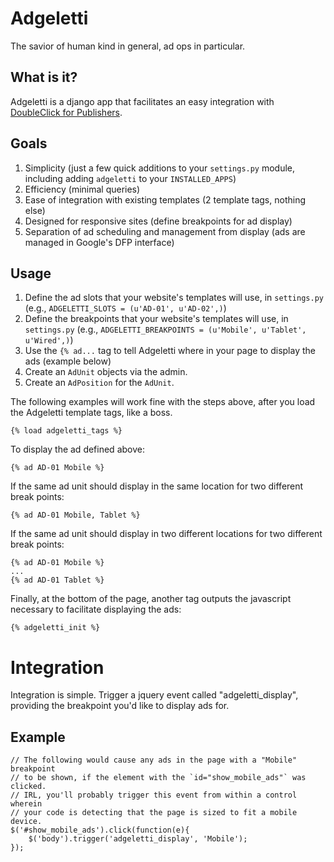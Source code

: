 Adgeletti
=========

The savior of human kind in general, ad ops in particular.

What is it?
-----------

Adgeletti is a django app that facilitates an easy integration with [DoubleClick for Publishers](http://www.google.com/doubleclick/publishers/solutions/ad-serving.html "DFP").

Goals
-----

1.  Simplicity (just a few quick additions to your `settings.py` module, including adding `adgeletti` to your `INSTALLED_APPS`)
2.  Efficiency (minimal queries)
3.  Ease of integration with existing templates (2 template tags, nothing else)
4.  Designed for responsive sites (define breakpoints for ad display)
5.  Separation of ad scheduling and management from display (ads are managed in Google's DFP interface)

Usage
-----

1.  Define the ad slots that your website's templates will use, in `settings.py` (e.g., `ADGELETTI_SLOTS = (u'AD-01', u'AD-02',)`)
2.  Define the breakpoints that your website's templates will use, in `settings.py` (e.g., `ADGELETTI_BREAKPOINTS = (u'Mobile', u'Tablet', u'Wired',)`)
3.  Use the `{% ad...` tag to tell Adgeletti where in your page to display the ads (example below)
4.  Create an `AdUnit` objects via the admin.
5.  Create an `AdPosition` for the `AdUnit`.

The following examples will work fine with the steps above, after you load the Adgeletti template tags, like a boss.

    {% load adgeletti_tags %}

To display the ad defined above:

    {% ad AD-01 Mobile %}

If the same ad unit should display in the same location for two different break points:

    {% ad AD-01 Mobile, Tablet %}

If the same ad unit should display in two different locations for two different break points:

    {% ad AD-01 Mobile %}
    ...
    {% ad AD-01 Tablet %}

Finally, at the bottom of the page, another tag outputs the javascript necessary to facilitate displaying the ads:

    {% adgeletti_init %}

Integration
===========

Integration is simple. Trigger a jquery event called "adgeletti_display", providing the breakpoint you'd like to display ads for.

Example
-------

    // The following would cause any ads in the page with a "Mobile" breakpoint
    // to be shown, if the element with the `id="show_mobile_ads"` was clicked.
    // IRL, you'll probably trigger this event from within a control wherein
    // your code is detecting that the page is sized to fit a mobile device.
    $('#show_mobile_ads').click(function(e){
        $('body').trigger('adgeletti_display', 'Mobile');
    });
